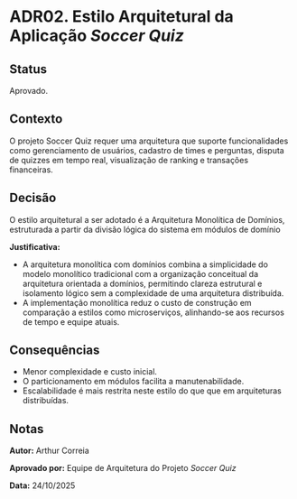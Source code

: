 # ADR02. Estilo Arquitetural da Aplicação *Soccer Quiz*

## Status

Aprovado.

## Contexto

O projeto Soccer Quiz requer uma arquitetura que suporte funcionalidades como gerenciamento de usuários, cadastro de times e perguntas, disputa de quizzes em tempo real, visualização de ranking e transações financeiras.

## Decisão
O estilo arquitetural a ser adotado é a Arquitetura Monolítica de Domínios, estruturada a partir da divisão lógica do sistema em módulos de domínio


**Justificativa:**  
  * A arquitetura monolítica com domínios combina a simplicidade do modelo monolítico tradicional com a organização conceitual da arquitetura orientada a domínios, permitindo clareza estrutural e isolamento lógico sem a complexidade de uma arquitetura distribuída.
  * A implementação monolítica reduz o custo de construção em comparação a estilos como microserviços, alinhando-se aos recursos de tempo e equipe atuais.
## Consequências

  * Menor complexidade e custo inicial.  
  * O particionamento em módulos facilita a manutenabilidade.  
  * Escalabilidade é mais restrita neste estilo do que que em arquiteturas distribuídas.


## Notas

**Autor:** Arthur Correia

**Aprovado por:** Equipe de Arquitetura do Projeto *Soccer Quiz*

**Data:**  24/10/2025